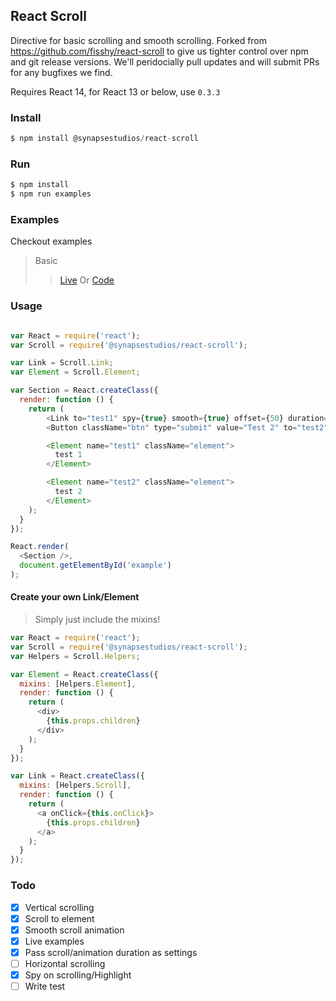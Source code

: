 ## React Scroll

Directive for basic scrolling and smooth scrolling.
Forked from https://github.com/fisshy/react-scroll to give us tighter control over npm and git release versions. We'll peridocially pull updates and will submit PRs for any bugfixes we find.

Requires React 14, for React 13 or below, use `0.3.3`

### Install
```js
$ npm install @synapsestudios/react-scroll
```

### Run
```js
$ npm install
$ npm run examples
```

### Examples
Checkout examples
> Basic
>> [Live](http://fisshy.github.io/react-scroll-example/basic/index.html)
>> Or
>> [Code](https://github.com/fisshy/react-scroll/blob/master/examples/basic/app.js)

### Usage
```js

var React = require('react');
var Scroll = require('@synapsestudios/react-scroll');

var Link = Scroll.Link;
var Element = Scroll.Element;

var Section = React.createClass({
  render: function () {
  	return (
  		<Link to="test1" spy={true} smooth={true} offset={50} duration={500} >Test 1</Link>
		<Button className="btn" type="submit" value="Test 2" to="test2" spy={true} smooth={true} offset={50} duration={500} >Test 2</Button>

  		<Element name="test1" className="element">
  		  test 1
  		</Element>

  		<Element name="test2" className="element">
  		  test 2
  		</Element>
	);
  }
});

React.render(
  <Section />,
  document.getElementById('example')
);

```

#### Create your own Link/Element
> Simply just include the mixins!

```js
var React = require('react');
var Scroll = require('@synapsestudios/react-scroll');
var Helpers = Scroll.Helpers;

var Element = React.createClass({
  mixins: [Helpers.Element],
  render: function () {
    return (
      <div>
        {this.props.children}
      </div>
    );
  }
});

var Link = React.createClass({
  mixins: [Helpers.Scroll],
  render: function () {
    return (
      <a onClick={this.onClick}>
        {this.props.children}
      </a>
    );
  }
});

```



### Todo
- [x] Vertical scrolling
- [x] Scroll to element
- [x] Smooth scroll animation
- [x] Live examples
- [x] Pass scroll/animation duration as settings
- [ ] Horizontal scrolling
- [x] Spy on scrolling/Highlight
- [ ] Write test
